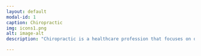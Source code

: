 ```yaml
---
layout: default
modal-id: 1
caption: Chiropractic
img: icons1.png
alt: image-alt
description: "Chiropractic is a healthcare profession that focuses on disorders of the musculoskeletal and nervous system and their effects on your health. It is widely known as being a safe, effective, and drug-free approach to a wide range of injuries and disorders.<br><br>While chiropractic is primarily known for spinal complaints like neck pain and back pain, chiropractors are taught to examine, diagnose, and treat all joints in the body. Painful conditions of muscles, ligaments, or joints affect the nervous system and may cause referred pain and dysfunction in other areas of the body.<br><br>Our chiropractors offer different treatment modalities, depending on your condition. Each treatment is customized to meet the specific needs of each patient.<br><br>Check out our chiropractic treatment modalities <a href='/services' style='color: #6a8e90;'>here</a>."

---
```

